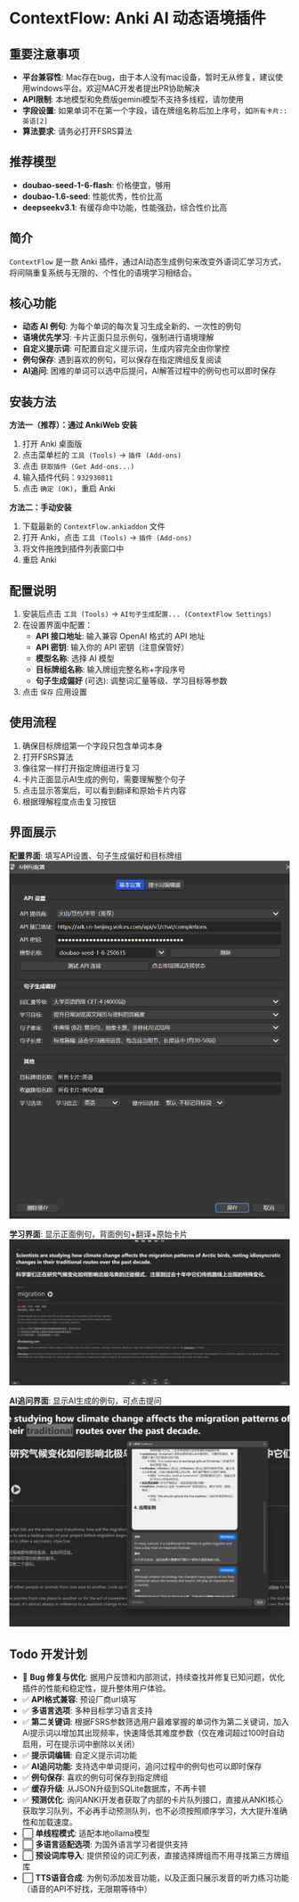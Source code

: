 # ContextFlow: Anki AI 动态语境插件

## 重要注意事项

* **平台兼容性**: Mac存在bug，由于本人没有mac设备，暂时无从修复，建议使用windows平台。欢迎MAC开发者提出PR协助解决
* **API限制**: 本地模型和免费版gemini模型不支持多线程，请勿使用
* **字段设置**: 如果单词不在第一个字段，请在牌组名称后加上序号，如`所有卡片::英语[2]`
* **算法要求**: 请务必打开FSRS算法

## 推荐模型
* **doubao-seed-1-6-flash**: 价格便宜，够用
* **doubao-1.6-seed**: 性能优秀，性价比高
* **deepseekv3.1**: 有缓存命中功能，性能强劲，综合性价比高

## 简介

`ContextFlow` 是一款 Anki 插件，通过AI动态生成例句来改变外语词汇学习方式，将间隔重复系统与无限的、个性化的语境学习相结合。

## 核心功能

*   **动态 AI 例句**: 为每个单词的每次复习生成全新的、一次性的例句
*   **语境优先学习**: 卡片正面只显示例句，强制进行语境理解
*   **自定义提示词**: 可配置自定义提示词，生成内容完全由你掌控
*   **例句保存**: 遇到喜欢的例句，可以保存在指定牌组反复阅读
*   **AI追问**: 困难的单词可以选中后提问，AI解答过程中的例句也可以即时保存
## 安装方法

**方法一（推荐）：通过 AnkiWeb 安装**
1. 打开 Anki 桌面版
2. 点击菜单栏的 `工具 (Tools)` -> `插件 (Add-ons)`
3. 点击 `获取插件 (Get Add-ons...)`
4. 输入插件代码：`932930811`
5. 点击 `确定 (OK)`，重启 Anki

**方法二：手动安装**
1. 下载最新的 `ContextFlow.ankiaddon` 文件
2. 打开 Anki，点击 `工具 (Tools)` -> `插件 (Add-ons)`
3. 将文件拖拽到插件列表窗口中
4. 重启 Anki

## 配置说明

1. 安装后点击 `工具 (Tools)` -> `AI句子生成配置... (ContextFlow Settings)`
2. 在设置界面中配置：
   - **API 接口地址**: 输入兼容 OpenAI 格式的 API 地址
   - **API 密钥**: 输入你的 API 密钥（注意保管好）
   - **模型名称**: 选择 AI 模型
   - **目标牌组名称**: 输入牌组完整名称+字段序号
   - **句子生成偏好** (可选): 调整词汇量等级、学习目标等参数
3. 点击 `保存` 应用设置

## 使用流程

1. 确保目标牌组第一个字段只包含单词本身
2. 打开FSRS算法
3. 像往常一样打开指定牌组进行复习
4. 卡片正面显示AI生成的例句，需要理解整个句子
5. 点击显示答案后，可以看到翻译和原始卡片内容
6. 根据理解程度点击复习按钮

## 界面展示

**配置界面**: 填写API设置、句子生成偏好和目标牌组
![img.png](picture/image.png)

**学习界面**: 显示正面例句，背面例句+翻译+原始卡片
![alt text](picture/image-2.png)

**AI追问界面**: 显示AI生成的例句，可点击提问
![alt text](picture/image-1.png)

## Todo 开发计划

*  🔄 **Bug 修复与优化**: 据用户反馈和内部测试，持续查找并修复已知问题，优化插件的性能和稳定性，提升整体用户体验。
*  ✅ **API格式兼容**: 预设厂商url填写
*  ✅ **多语言选项**: 多种目标学习语言支持
*  ✅ **第二关键词**: 根据FSRS参数筛选用户最难掌握的单词作为第二关键词，加入Ai提示词以增加其出现频率，快速降低其难度参数（仅在难词超过100时自动启用，可在提示词中删除以关闭）
*  ✅ **提示词编辑**: 自定义提示词功能
*  ✅ **AI追问功能**: 支持选中单词提问，追问过程中的例句也可以即时保存
*  ✅ **例句保存**: 喜欢的例句可保存到指定牌组 
*  ✅ **缓存升级**: 从JSON升级到SQLite数据库，不再卡顿
*  ✅ **预测优化**: 询问ANKI开发者获取了内部的卡片队列接口，直接从ANKI核心获取学习队列，不必再手动预测队列，也不必须按照顺序学习，大大提升准确性和加载速度。
*  ⬜ **单线程模式**: 适配本地ollama模型
*  ⬜ **多语言适配选项**: 为国外语言学习者提供支持
*  ⬜ **预设词库导入**: 提供预设的词汇列表，直接选择牌组而不用寻找第三方牌组库
*  ⬜ **TTS语音合成**: 为例句添加发音功能，以及正面只展示发音的听力练习功能（语音的API不好找，无限期等待中）